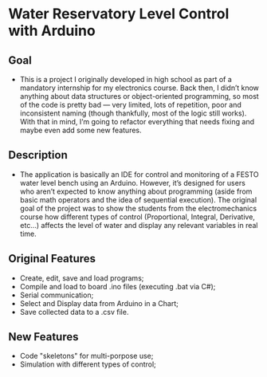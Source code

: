 # Water Reservatory Level Control with Arduino

## Goal
  * This is a project I originally developed in high school as part of a mandatory internship for my electronics course.
    Back then, I didn’t know anything about data structures or object-oriented programming, so most of the code is pretty bad
     — very limited, lots of repetition, poor and inconsistent naming (though thankfully, most of the logic still works). With that in mind,
    I’m going to refactor everything that needs fixing and maybe even add some new features.

## Description
  * The application is basically an IDE for control and monitoring of a FESTO water level bench using an Arduino. However, it’s designed for users
    who aren’t expected to know anything about programming (aside from basic math operators and the idea of sequential execution). The original goal of
    the project was to show the students from the electromechanics course how different types of control (Proportional, Integral, Derivative, etc...)
    affects the level of water and display any relevant variables in real time.

## Original Features
  * Create, edit, save and load programs;
  * Compile and load to board .ino files (executing .bat via C#);
  * Serial communication;
  * Select and Display data from Arduino in a Chart;
  * Save collected data to a .csv file. 

## New Features
  * Code "skeletons" for multi-porpose use;
  * Simulation with different types of control;